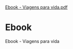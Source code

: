 [Ebook - Viagens para vida.pdf](https://github.com/user-attachments/files/18595168/Ebook.-.Viagens.para.vida.pdf)
# Ebook
Ebook - Viagens para vida
